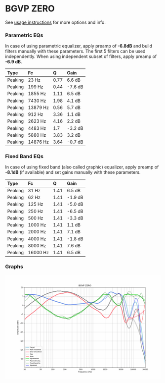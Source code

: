 # BGVP ZERO
See [usage instructions](https://github.com/jaakkopasanen/AutoEq#usage) for more options and info.

### Parametric EQs
In case of using parametric equalizer, apply preamp of **-6.8dB** and build filters manually
with these parameters. The first 5 filters can be used independently.
When using independent subset of filters, apply preamp of **-6.9 dB**.

| Type    | Fc       |    Q | Gain    |
|:--------|:---------|:-----|:--------|
| Peaking | 23 Hz    | 0.77 | 6.6 dB  |
| Peaking | 199 Hz   | 0.44 | -7.6 dB |
| Peaking | 1855 Hz  | 1.11 | 6.5 dB  |
| Peaking | 7430 Hz  | 1.98 | 4.1 dB  |
| Peaking | 13879 Hz | 0.56 | 5.7 dB  |
| Peaking | 912 Hz   | 3.36 | 1.1 dB  |
| Peaking | 2623 Hz  | 4.16 | 2.2 dB  |
| Peaking | 4483 Hz  | 1.7  | -3.2 dB |
| Peaking | 5880 Hz  | 3.83 | 3.2 dB  |
| Peaking | 14876 Hz | 3.64 | -0.7 dB |

### Fixed Band EQs
In case of using fixed band (also called graphic) equalizer, apply preamp of **-8.1dB**
(if available) and set gains manually with these parameters.

| Type    | Fc       |    Q | Gain    |
|:--------|:---------|:-----|:--------|
| Peaking | 31 Hz    | 1.41 | 6.5 dB  |
| Peaking | 62 Hz    | 1.41 | -1.9 dB |
| Peaking | 125 Hz   | 1.41 | -5.0 dB |
| Peaking | 250 Hz   | 1.41 | -6.5 dB |
| Peaking | 500 Hz   | 1.41 | -3.3 dB |
| Peaking | 1000 Hz  | 1.41 | 1.1 dB  |
| Peaking | 2000 Hz  | 1.41 | 7.1 dB  |
| Peaking | 4000 Hz  | 1.41 | -1.8 dB |
| Peaking | 8000 Hz  | 1.41 | 7.6 dB  |
| Peaking | 16000 Hz | 1.41 | 6.5 dB  |

### Graphs
![](./BGVP%20ZERO.png)